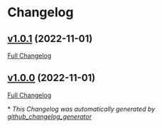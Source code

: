 # Changelog

## [v1.0.1](https://github.com/Asinphi/FoundryVTT-chat-enhancements/tree/v1.0.1) (2022-11-01)

[Full Changelog](https://github.com/Asinphi/FoundryVTT-chat-enhancements/compare/v1.0.0...v1.0.1)

## [v1.0.0](https://github.com/Asinphi/FoundryVTT-chat-enhancements/tree/v1.0.0) (2022-11-01)

[Full Changelog](https://github.com/Asinphi/FoundryVTT-chat-enhancements/compare/4dfc6e24ed823abb5c1183a1bab19693870c27fb...v1.0.0)



\* *This Changelog was automatically generated by [github_changelog_generator](https://github.com/github-changelog-generator/github-changelog-generator)*
